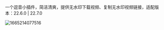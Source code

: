 一个逗音小插件，简洁清爽，提供无水印下载视频、复制无水印视频链接，适配版本：22.6.0 | 22.7.0

![1665214077516](https://user-images.githubusercontent.com/1235777/194695784-a010266a-55ce-47d0-a1f8-39ff69b9b25f.png)
